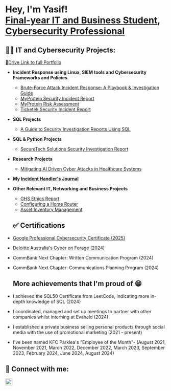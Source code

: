 <h1>Hey, I'm Yasif! <br/><a href="https://github.com/yasiffarook">Final-year IT and Business Student</a>, <a href="https://www.linkedin.com/in/yasif-farook-ab991a22b/">Cybersecurity Professional</a></h1>

<h2>👨‍💻 IT and Cybersecurity Projects:</h2>

🔗[Drive Link to full Portfolio](https://drive.google.com/drive/folders/1hRyrWp1jhQo7KIsOyUxzLpm6bDeh3j9B?usp=drive_link)

- <b>Incident Response using Linux, SIEM tools and Cybersecurity Frameworks and Policies</b>
  - [Brute-Force Attack Incident Response: A Playbook & Investigation Guide](https://drive.google.com/drive/folders/1LIN4MILe0J5XADMixv1Kn63ZOvZ1f9Ts?usp=drive_link)
  - [MyProtein Security Incident Report](https://drive.google.com/file/d/1e1PMYOi0cgO9IVHhuv4bJg-WqMuXMBU0/view?usp=drive_link)
  - [MyProtein Risk Assessment](https://drive.google.com/file/d/1N7bV0IFIQYi-tR9fi6ORC7bKd8KJy_sE/view?usp=drive_link)
  - [Ticketek Security Incident Report](https://drive.google.com/file/d/1t8mbvVcyYF4Z06-N1CSR6a5scDf_KZjQ/view?usp=drive_link)
    
- <b>SQL Projects</b>
  - [A Guide to Security Investigation Reports Using SQL](https://drive.google.com/file/d/19dlE-qv6EiD6me5keIioV0GyTQkEW-dt/view?usp=drive_link)
    
- <b>SQL & Python Projects</b>
  - [SecureTech Solutions Security Investigation Report](https://drive.google.com/file/d/1WpL2Ks4quZyNuNkEgN5D-wjNKsRmdZXf/view?usp=drive_link)
    
- <b>Research Projects</b>
  - [Mitigating AI Driven Cyber Attacks in Healthcare Systems](https://drive.google.com/file/d/10GzRK1kfyvtfyIvMs_Hmr-FrU5KUtZ_j/view?usp=drive_link)
    
- <b>My [Incident Handler's Journal](https://docs.google.com/document/d/155Bz8yoSFVxn3LgASorGgAoTyvjGJOzTLhMJrFaAlZQ/edit?tab=t.0)</b>

- <b>Other Relevant IT, Networking and Business Projects</b>
  - [GHS Ethics Report](https://drive.google.com/file/d/1CFIZP4hg58ckon4BJtO_wZ9c2ZtInbEu/view?usp=drive_link)
  - [Configuring a Home Router](https://drive.google.com/file/d/1UvB_sdAkVrsp-chTvVLnzTrgn9I5z2ob/view?usp=drive_link)
  - [Asset Inventory Management](https://docs.google.com/spreadsheets/d/1PhkVIOr_4DhSylBjc0-cxSK6BI1s9oNqDu58tuLeQ-E/edit?usp=drive_link)
 
  <h2>✅ Certifications</h2>

- [Google Professional Cybersecurity Certificate (2025)](https://drive.google.com/file/d/1GMmSSMv34wHNIY5X3Km2PMCG_G2UKk47/view?usp=drive_link)
- [Deloitte Australia's Cyber on Forage (2024)](https://drive.google.com/file/d/1bH93txl0D2kj9nErbYDkJIWyVZGeZoAB/view?usp=drive_link)
- CommBank Next Chapter: Written Communication Program (2024)
- CommBank Next Chapter: Communications Planning Program (2024)

  <h2> More achievements that I'm proud of 😁</h2>

- I achieved the SQL50 Certificate from LeetCode, indicating more in-depth knowledge of SQL (2024)
- I coordinated, managed and set up meetings to partner with other companies whilst interning at Evaheld (2024)
- I established a private business selling personal products through social media with the use of promotional marketing (2021 - present)
- I've been named KFC Parklea's "Employee of the Month"- (August 2021, November 2021, March 2022, December 2022, March 2023, September 2023, February 2024, June 2024, August 2024) 

<h2> 🤳 Connect with me:</h2>

[<img align="left" alt="YasifFarook | LinkedIn" width="22px" src="https://cdn.jsdelivr.net/npm/simple-icons@v3/icons/linkedin.svg" />][linkedin]

[linkedin]: linkedin.com/in/yasif-farook-ab991a22b/

<!--
**joshmadakor1/joshmadakor1** is a ✨ _special_ ✨ repository because its `README.md` (this file) appears on your GitHub profile.

Here are some ideas to get you started:

- 🔭 I’m currently working on ...
- 🌱 I’m currently learning ...
- 👯 I’m looking to collaborate on ...
- 🤔 I’m looking for help with ...
- 💬 Ask me about ...
- 📫 How to reach me: ...
- 😄 Pronouns: ...
- ⚡ Fun fact: ...
-->
